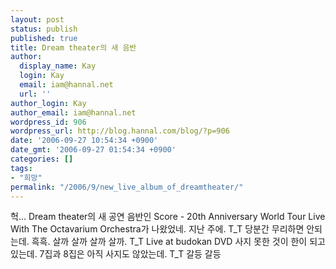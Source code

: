 ```yaml
---
layout: post
status: publish
published: true
title: Dream theater의 새 음반
author:
  display_name: Kay
  login: Kay
  email: iam@hannal.net
  url: ''
author_login: Kay
author_email: iam@hannal.net
wordpress_id: 906
wordpress_url: http://blog.hannal.com/blog/?p=906
date: '2006-09-27 10:54:34 +0900'
date_gmt: '2006-09-27 01:54:34 +0900'
categories: []
tags:
- "희망"
permalink: "/2006/9/new_live_album_of_dreamtheater/"
---
```

<p>헉... Dream theater의 새 공연 음반인 Score - 20th Anniversary World Tour Live With The Octavarium Orchestra가 나왔었네. 지난 주에. T_T 당분간 무리하면 안되는데. 흑흑. 살까 살까 살까 살까. T_T Live at budokan DVD 사지 못한 것이 한이 되고 있는데. 7집과 8집은 아직 사지도 않았는데. T_T 갈등 갈등</p>
